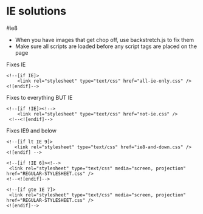 IE solutions
==========

#ie8
- When you have images that get chop off, use backstretch.js to fix them
- Make sure all scripts are loaded before any script tags are placed on the page

Fixes IE
```
<!--[if IE]>
	<link rel="stylesheet" type="text/css" href="all-ie-only.css" />
<![endif]-->
```

Fixes to everything BUT IE
```
<!--[if !IE]><!-->
	<link rel="stylesheet" type="text/css" href="not-ie.css" />
 <!--<![endif]-->
 ```

 Fixes IE9 and below
 ```
 <!--[if lt IE 9]>
	<link rel="stylesheet" type="text/css" href="ie8-and-down.css" />
<![endif] -->

<!--[if !IE 6]><!-->
  <link rel="stylesheet" type="text/css" media="screen, projection" href="REGULAR-STYLESHEET.css" />
<!--<![endif]-->

<!--[if gte IE 7]>
  <link rel="stylesheet" type="text/css" media="screen, projection" href="REGULAR-STYLESHEET.css" />
<![endif]-->
 ```